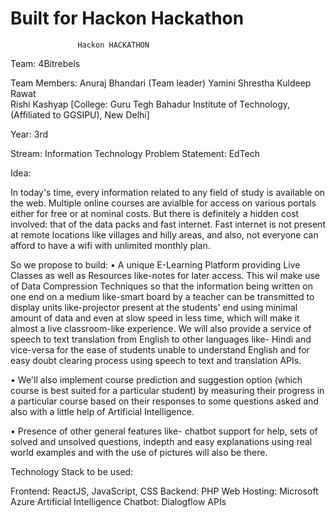 # Built for Hackon Hackathon
                   Hackon HACKATHON 

Team: 4Bitrebels 

Team Members:   Anuraj Bhandari (Team leader) 
                Yamini Shrestha 
                 Kuldeep Rawat  
                 Rishi Kashyap
[College:       Guru Tegh Bahadur Institute of Technology, 
                        (Affiliated to GGSIPU), New Delhi] 

Year: 3rd 

Stream: Information Technology Problem Statement: EdTech 

Idea: 

In today's time, every information related to any field of study is available on the web. Multiple online courses are avialble for access on various portals either for free or at nominal costs. But there is definitely a hidden cost involved: that of the data packs and fast internet. Fast internet is not present at remote locations like villages and hilly areas, and also, not everyone can afford to have a wifi with unlimited monthly plan. 

So we propose to build: 
• A unique E-Learning Platform providing Live Classes as well as 
Resources like-notes for later access. 
This wil make use of Data Compression Techniques so that the information being written on one end on a medium like-smart board by a teacher can be transmitted to display units like-projector present at the students' end using minimal amount of data and even at slow speed in less time, which will make it almost a live classroom-like experience. 
We will also provide a service of speech to text translation from English to other languages like- Hindi and vice-versa for the ease of students unable to understand English and for easy doubt clearing process using speech to text and translation APIs. 


• We'll also implement course prediction and suggestion option 
(which course is best suited for a particular student) by measuring their progress in a particular course based on their responses to some questions asked and also with a little help of Artificial Intelligence. 

• Presence of other general features like- chatbot support for help, 
sets of solved and unsolved questions, indepth and easy explanations using real world examples and with the use of pictures will also be there. 


Technology Stack to be used: 

Frontend: ReactJS, JavaScript, CSS 
Backend: PHP 
Web Hosting: Microsoft Azure 
Artificial Intelligence 
Chatbot: Dialogflow 
APIs 

